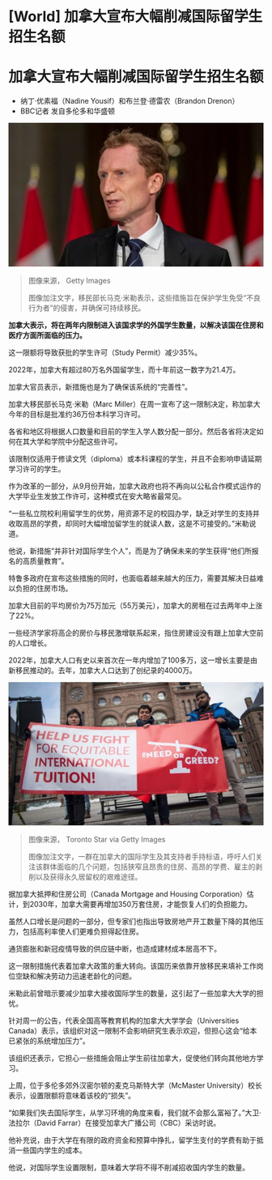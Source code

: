 # [World] 加拿大宣布大幅削减国际留学生招生名额

#  加拿大宣布大幅削减国际留学生招生名额

  * 纳丁·优素福（Nadine Yousif）和布兰登·德雷农（Brandon Drenon） 
  * BBC记者 发自多伦多和华盛顿 


![加拿大移民部长马克·米勒](_132293936_gettyimages-1236147047.jpg)

> 图像来源，  Getty Images
>
> 图像加注文字，移民部长马克·米勒表示，这些措施旨在保护学生免受“不良行为者”的侵害，并确保可持续移民。

**加拿大表示，将在两年内限制进入该国求学的外国学生数量，以解决该国在住房和医疗方面所面临的压力。**

这一限额将导致获批的学生许可（Study Permit）减少35%。

2022年，加拿大有超过80万名外国留学生，而十年前这一数字为21.4万。

加拿大官员表示，新措施也是为了确保该系统的“完善性”。

加拿大移民部长马克·米勒（Marc Miller）在周一宣布了这一限制决定，称加拿大今年的目标是批准约36万份本科学习许可。

各省和地区将根据人口数量和目前的学生入学人数分配一部分。然后各省将决定如何在其大学和学院中分配这些许可。

该限制仅适用于修读文凭（diploma）或本科课程的学生，并且不会影响申请延期学习许可的学生。

作为改革的一部分，从9月份开始，加拿大政府也将不再向以公私合作模式运作的大学毕业生发放工作许可，这种模式在安大略省最常见。

“一些私立院校利用留学生的优势，用资源不足的校园办学，缺乏对学生的支持并收取高昂的学费，却同时大幅增加留学生的就读人数，这是不可接受的。”米勒说道。

他说，新措施“并非针对国际学生个人”，而是为了确保未来的学生获得“他们所报名的高质量教育”。

特鲁多政府在宣布这些措施的同时，也面临着越来越大的压力，需要其解决日益难以负担的住房市场。

加拿大目前的平均房价为75万加元（55万美元），加拿大的房租在过去两年中上涨了22%。

一些经济学家将高企的房价与移民激增联系起来，指住房建设没有跟上加拿大空前的人口增长。

2022年，加拿大人口有史以来首次在一年内增加了100多万，这一增长主要是由新移民推动的。去年，加拿大人口达到了创纪录的4000万。

![一群在加拿大的国际学生及其支持者手持标语，呼吁人们关注该群体面临的几个问题，包括狭窄且昂贵的住房、高昂的学费、雇主的剥削以及获得永久居留权的艰难途径](_132376619_gettyimages-1244856299.jpg)

> 图像来源，  Toronto Star via Getty Images
>
> 图像加注文字，一群在加拿大的国际学生及其支持者手持标语，呼吁人们关注该群体面临的几个问题，包括狭窄且昂贵的住房、高昂的学费、雇主的剥削以及获得永久居留权的艰难途径。

据加拿大抵押和住房公司（Canada Mortgage and Housing Corporation）估计，到2030年，加拿大需要再增加350万套住房，才能恢复人们的负担能力。

虽然人口增长是问题的一部分，但专家们也指出导致房地产开工数量下降的其他压力，包括高利率使人们更难负担得起住房。

通货膨胀和新冠疫情导致的供应链中断，也造成建材成本居高不下。

这一限制措施代表着加拿大政策的重大转向。该国历来依靠开放移民来填补工作岗位空缺和解决劳动力迅速老龄化的问题。

米勒此前曾暗示要减少加拿大接收国际学生的数量，这引起了一些加拿大大学的担忧。

针对周一的公告，代表全国高等教育机构的加拿大大学学会（Universities Canada）表示，该组织对这一限制不会影响研究生表示欢迎，但担心这会“给本已紧张的系统增加压力”。

该组织还表示，它担心一些措施会阻止学生前往加拿大，促使他们转向其他地方学习。

上周，位于多伦多郊外汉密尔顿的麦克马斯特大学（McMaster University）校长表示，设置限额将意味着该校的“损失”。

“如果我们失去国际学生，从学习环境的角度来看，我们就不会那么富裕了。”大卫·法拉尔（David Farrar）在接受加拿大广播公司（CBC）采访时说。

他补充说，由于大学在有限的政府资金和预算中挣扎，留学生支付的学费有助于抵消一些国内学生的成本。

他说，对国际学生设置限制，意味着大学将不得不削减招收国内学生的数量。


